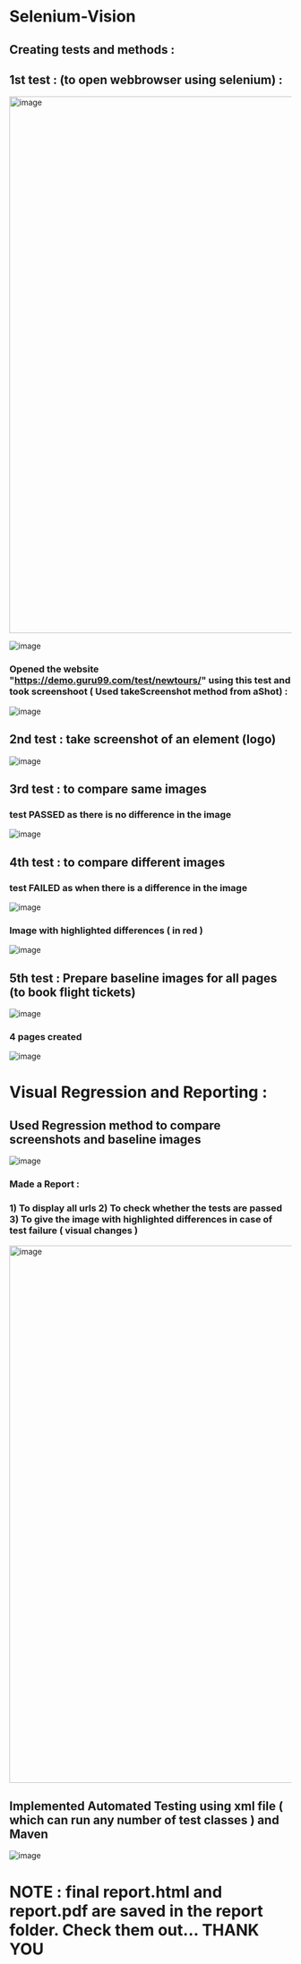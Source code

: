 # Selenium-Vision

## Creating tests and methods :


## 1st test : (to open webbrowser using selenium) :

<img width="959" alt="image" src="https://github.com/annemshivaji/Selenium-Vision/assets/84372271/3540a6a7-e544-436b-8cc0-14d989ff3c42">

![image](https://github.com/annemshivaji/Selenium-Vision/assets/84372271/2e6e6785-01a0-48d5-ad2e-5d3333eda65d)

### Opened the website "https://demo.guru99.com/test/newtours/" using this test and took screenshoot ( Used takeScreenshot method from aShot) :

![image](https://github.com/annemshivaji/Selenium-Vision/assets/84372271/c73bc859-a975-4da3-ad96-443758179dda)



## 2nd test : take screenshot of an element (logo)

![image](https://github.com/annemshivaji/Selenium-Vision/assets/84372271/03d505c4-ed79-42ef-a17e-0e6df37ea3d1)



## 3rd test : to compare same images

### test PASSED as there is no difference in the image

![image](https://github.com/annemshivaji/Selenium-Vision/assets/84372271/3ca266b7-fe7b-45f6-9ead-327848f2d8fd)



## 4th test : to compare different images

### test FAILED as when there is a difference in the image

![image](https://github.com/annemshivaji/Selenium-Vision/assets/84372271/0e49ec49-d4e2-4b63-9ee3-2fd736144f8d)

### Image with highlighted differences ( in red )

![image](https://github.com/annemshivaji/Selenium-Vision/assets/84372271/be9b2b10-0679-42ee-a8bd-e276d6b74a5c)




## 5th test : Prepare baseline images for all pages (to book flight tickets)

![image](https://github.com/annemshivaji/Selenium-Vision/assets/84372271/cac4bd05-29b8-4aa4-896c-c6168cf3a690)

### 4 pages created

![image](https://github.com/annemshivaji/Selenium-Vision/assets/84372271/a24a9f11-851a-4431-a64a-633cac4d968d)



# Visual Regression and Reporting : 



## Used Regression method to compare screenshots and baseline images

![image](https://github.com/annemshivaji/Selenium-Vision/assets/84372271/91ecd585-6c62-40fe-b324-414abcd7d25b)

### Made a Report :
### 1) To display all urls   2) To check whether the tests are passed   3) To give the image with highlighted differences in case of test failure ( visual changes )

<img width="960" alt="image" src="https://github.com/annemshivaji/Selenium-Vision/assets/84372271/6a5d6d0a-51f9-4320-a68a-ba464b46355f">




## Implemented Automated Testing using xml file ( which can run any number of test classes ) and Maven

![image](https://github.com/annemshivaji/Selenium-Vision/assets/84372271/952a2dea-aa23-41ad-8214-be4ab1f7682d)

# NOTE : final report.html and report.pdf are saved in the report folder. Check them out... THANK YOU









